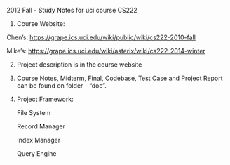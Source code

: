 2012 Fall - Study Notes for uci course CS222

1. Course Website:

Chen’s: https://grape.ics.uci.edu/wiki/public/wiki/cs222-2010-fall

Mike’s: https://grape.ics.uci.edu/wiki/asterix/wiki/cs222-2014-winter

2. Project description is in the course website

3. Course Notes, Midterm, Final, Codebase, Test Case and Project Report can be found on folder - “doc”.

4. Project Framework:

    File System

    Record Manager

    Index Manager

    Query Engine

